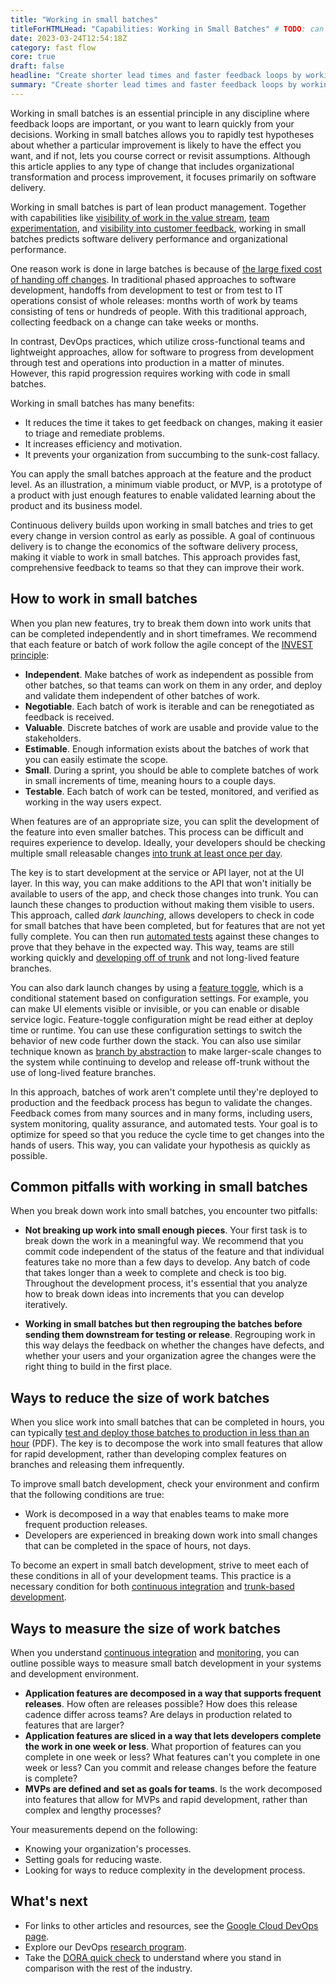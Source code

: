 ```yaml
---
title: "Working in small batches"
titleForHTMLHead: "Capabilities: Working in Small Batches" # TODO: can we DRY this out?
date: 2023-03-24T12:54:18Z
category: fast flow
core: true
draft: false
headline: "Create shorter lead times and faster feedback loops by working in small batches. Learn common obstacles to this critical capability and how to overcome them."
summary: "Create shorter lead times and faster feedback loops by working in small batches. Learn common obstacles to this critical capability and how to overcome them."
---
```


Working in small batches is an essential principle in any discipline where
feedback loops are important, or you want to learn quickly from your
decisions. Working in small batches allows you to rapidly test hypotheses about
whether a particular improvement is likely to have the effect you want, and if
not, lets you course correct or revisit assumptions. Although this article
applies to any type of change that includes organizational transformation and
process improvement, it focuses primarily on software delivery.

Working in small batches is part of lean product management. Together with
capabilities like
[visibility of work in the value stream](/capabilities/work-visibility-in-value-stream),
[team experimentation](/capabilities/team-experimentation),
and
[visibility into customer feedback](/capabilities/customer-feedback), working in small batches predicts software
delivery performance and organizational performance.

One reason work is done in large batches is because of
[the large fixed cost of handing off changes](/capabilities/streamlining-change-approval).
In traditional phased approaches to software development, handoffs from
development to test or from test to IT operations consist of whole releases:
months worth of work by teams consisting of tens or hundreds of people. With
this traditional approach, collecting feedback on a change can take weeks or
months.

In contrast, DevOps practices, which utilize cross-functional teams and
lightweight approaches, allow for software to progress from development through
test and operations into production in a matter of minutes. However, this
rapid progression requires working with code in small batches.

Working in small batches has many benefits:

-   It reduces the time it takes to get feedback on changes, making it
    easier to triage and remediate problems.
-   It increases efficiency and motivation.
-   It prevents your organization from succumbing to the sunk-cost fallacy.

You can apply the small batches approach at the feature and the product level.
As an illustration, a minimum viable product, or MVP, is a prototype of a
product with just enough features to enable validated learning about the product
and its business model.

Continuous delivery builds upon working in small batches and tries to get every
change in version control as early as possible. A goal of continuous
delivery is to change the economics of the software delivery process, making it
viable to work in small batches. This approach provides fast, comprehensive
feedback to teams so that they can improve their work.

## How to work in small batches

When you plan new features, try to break them down into work units that can be
completed independently and in short timeframes. We recommend that each feature
or batch of work follow the agile concept of the
[INVEST principle](https://wikipedia.org/wiki/INVEST_(mnemonic)):

-   **Independent**. Make batches of work as independent as possible from
    other batches, so that teams can work on them in any order, and deploy and
    validate them independent of other batches of work.
-   **Negotiable**. Each batch of work is iterable and can be renegotiated
    as feedback is received.
-   **Valuable**. Discrete batches of work are usable and provide value to
    the stakeholders.
-   **Estimable**. Enough information exists about the batches of work that
    you can easily estimate the scope.
-   **Small**. During a sprint, you should be able to complete batches of work
    in small increments of time, meaning hours to a couple days.
-   **Testable**. Each batch of work can be tested, monitored, and verified
    as working in the way users expect.

When features are of an appropriate size, you can split the development of the
feature into even smaller batches. This process can be difficult and requires
experience to develop. Ideally, your developers should be checking multiple
small releasable changes
[into trunk at least once per day](/capabilities/trunk-based-development).

The key is to start development at the service or API layer, not at the UI
layer. In this way, you can make additions to the API that won't initially be
available to users of the app, and check those changes into trunk. You can
launch these changes to production without making them visible to users. This
approach, called _dark launching_, allows developers to check in code for small
batches that have been completed, but for features that are not yet fully
complete. You can then run
[automated tests](/capabilities/test-automation)
against these changes to prove that they behave in the expected way. This way,
teams are still working quickly and
[developing off of trunk](/capabilities/trunk-based-development)
and not long-lived feature branches.

You can also dark launch changes by using a
[feature toggle](https://martinfowler.com/bliki/FeatureToggle.html),
which is a conditional statement based on configuration settings. For example,
you can make UI elements visible or invisible, or you can enable or disable
service logic. Feature-toggle configuration might be read either at deploy time or
runtime. You can use these configuration settings to switch the behavior of new
code further down the stack. You can also use similar technique known as
[branch by abstraction](https://continuousdelivery.com/2011/05/make-large-scale-changes-incrementally-with-branch-by-abstraction/)
to make larger-scale changes to the system while continuing to develop and
release off-trunk without the use of long-lived feature branches.

In this approach, batches of work aren't complete until they're deployed to
production and the feedback process has begun to validate the changes. Feedback
comes from many sources and in many forms, including users, system monitoring,
quality assurance, and automated tests. Your goal is to optimize for speed so
that you reduce the cycle time to get changes into the hands of users. This way,
you can validate your hypothesis as quickly as possible.

## Common pitfalls with working in small batches

When you break down work into small batches, you encounter two pitfalls:

-   **Not breaking up work into small enough pieces**. Your first task is
    to break down the work in a meaningful way. We recommend that you commit
    code independent of the status of the feature and that individual features
    take no more than a few days to develop. Any batch of code that takes longer
    than a week to complete and check is too big. Throughout the development
    process, it's essential that you analyze how to break down ideas into
    increments that you can develop iteratively.

-   **Working in small batches but then regrouping the batches before
    sending them downstream for testing or release**. Regrouping work in this
    way delays the feedback on whether the changes have defects, and whether
    your users and your organization agree the changes were the right thing to
    build in the first place.

## Ways to reduce the size of work batches

When you slice work into small batches that can be completed in hours, you can
typically
[test and deploy those batches to production in less than an hour](/research/2016/2016-state-of-devops-report.pdf)
(PDF). The key is to decompose the work into small features that allow for rapid
development, rather than developing complex features on branches and releasing
them infrequently.

To improve small batch development, check your environment and confirm that the
following conditions are true:

-   Work is decomposed in a way that enables teams to make more frequent
    production releases.
-   Developers are experienced in breaking down work into small changes that
    can be completed in the space of hours, not days.

To become an expert in small batch development, strive to meet each of these conditions in
all of your development teams. This practice is a necessary condition for both
[continuous integration](/capabilities/continuous-integration)
and
[trunk-based development](/capabilities/trunk-based-development).

## Ways to measure the size of work batches

When you understand
[continuous integration](/capabilities/continuous-integration)
and
[monitoring](/capabilities/monitoring-systems),
you can outline possible ways to measure small batch development in your systems
and development environment.

-   **Application features are decomposed in a way that supports frequent
    releases**. How often are releases possible? How does this release cadence
    differ across teams? Are delays in production related to features that are
    larger?
-   **Application features are sliced in a way that lets developers complete
    the work in one week or less**. What proportion of features can you
    complete in one week or less? What features can't you complete in one week
    or less? Can you commit and release changes before the feature is complete?
-   **MVPs are defined and set as goals for teams**. Is the work decomposed
    into features that allow for MVPs and rapid development, rather than
    complex and lengthy processes?

Your measurements depend on the following:

-   Knowing your organization's processes.
-   Setting goals for reducing waste.
-   Looking for ways to reduce complexity in the development process.

## What's next

-   For links to other articles and resources, see the
    [Google Cloud DevOps page](https://cloud.google.com/devops).
-   Explore our DevOps
    [research program](/).
-   Take the
    [DORA quick check](/quickcheck/)
    to understand where you stand in comparison with the rest of the industry.

